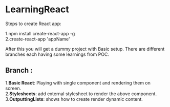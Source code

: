 # LearningReact</br>

Steps to create React app:</br>

1.npm install create-react-app -g </br>
2.create-react-app 'appName'</br>

After this you will get a dummy project with Basic setup. There are different branches each having some learnings from POC.

## Branch : <br>
1.**Basic React**: Playing with single component and rendering them on screen. </br>
2.**Stylesheets**: add external stylesheet to render the above component. </br>
3.**OutputtingLists**: shows how to create render dynamic content. </br>
